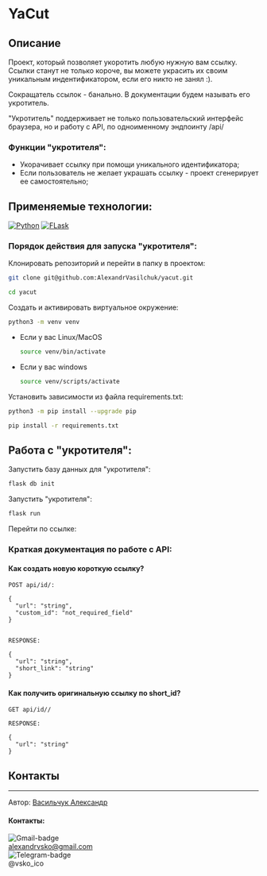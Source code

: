 # YaCut

## Описание

Проект, который позволяет укоротить любую нужную вам ссылку.
Ссылки станут не только короче, вы можете украсить их своим уникальным индентификатором,
если его никто не занял :).

Сокращатель ссылок - банально. В документации будем называть его укротитель.

"Укротитель" поддерживает не только пользовательский интерфейс браузера, но и работу с API,
по одноименному эндпоинту /api/  

### Функции "укротителя":

-   Укорачивает ссылку при помощи уникального идентификатора;
-   Если пользователь не желает украшать ссылку - проект сгенерирует ее самостоятельно;

## Применяемые технологии:

[![Python](https://img.shields.io/badge/Python-3.9-blue?style=flat-square&logo=Python&logoColor=3776AB&labelColor=d0d0d0)](https://www.python.org/)
[![FLask](https://img.shields.io/badge/Flask-2.0.2-blue?style=flat-square&labelColor=d0d0d0)](https://flask.palletsprojects.com/en/3.0.x/)

### Порядок действия для запуска "укротителя":

Клонировать репозиторий и перейти в папку в проектом:

```bash
git clone git@github.com:AlexandrVasilchuk/yacut.git
```

```bash
cd yacut
```

Создать и активировать виртуальное окружение:

```bash
python3 -m venv venv
```

-   Если у вас Linux/MacOS

    ```bash
    source venv/bin/activate
    ```

-   Если у вас windows

    ```bash
    source venv/scripts/activate
    ```

Установить зависимости из файла requirements.txt:

```bash
python3 -m pip install --upgrade pip
```

```bash
pip install -r requirements.txt
```

## Работа с "укротителя":

Запустить базу данных для "укротителя":

```bash
flask db init
```

Запустить "укротителя":

```bash
flask run
```

Перейти по ссылке: 

### Краткая документация по работе с API:

#### Как создать новую короткую ссылку?

    POST api/id/: 

    {
      "url": "string",
      "custom_id": "not_required_field" 
    }


    RESPONSE:

    {
      "url": "string",
      "short_link": "string"
    }

#### Как получить оригинальную ссылку по short_id?

    GET api/id//

    RESPONSE:

    {
      "url": "string"
    }

## Контакты

* * *

Автор:
[Васильчук Александр](https://github.com/AlexandrVasilchuk/)

#### Контакты:

![Gmail-badge](https://img.shields.io/badge/Gmail-D14836?style=for-the-badge&logo=gmail&logoColor=white)\
alexandrvsko@gmail.com\
![Telegram-badge](https://img.shields.io/badge/Telegram-2CA5E0?style=for-the-badge&logo=telegram&logoColor=white)\
@vsko_ico